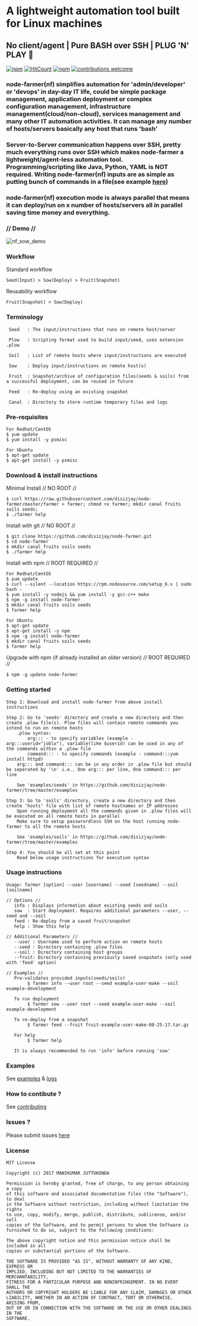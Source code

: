 # A lightweight automation tool built for Linux machines
## No client/agent | Pure BASH over SSH | PLUG 'N' PLAY :rocket:

[![npm](https://img.shields.io/badge/npm-install-red.svg)](https://www.npmjs.com/package/node-farmer)
[![HitCount](https://hitt.herokuapp.com/disizjay/node-farmer.svg)](https://github.com/disizjay/node-farmer)
[![npm](https://img.shields.io/npm/l/express.svg)](https://github.com/disizjay/node-farmer/blob/master/LICENSE)
[![contributions welcome](https://img.shields.io/badge/contributions-welcome-green.svg?style=flat)](https://github.com/disizjay/node-farmer/issues)

### node-farmer(nf) simplifies automation for 'admin/developer' or 'devops' in day-day IT life, could be simple package management, application deployment or complex configuration management, infrastructure management(cloud/non-cloud), services management and many other IT automation activities. It can manage any number of hosts/servers basically any host that runs 'bash'
### Server-to-Server communication happens over SSH, pretty much everything runs over SSH which makes node-farmer a lightweight/agent-less automation tool. Programming/scripting like Java, Python, YAML is NOT required. Writing node-farmer(nf) inputs are as simple as putting bunch of commands in a file(see example [here](https://github.com/disizjay/node-farmer/blob/master/examples/seeds/example-setup-apache-webserver/httpd.plow))
### node-farmer(nf) execution mode is always parallel that means it can deploy/run on x number of hosts/servers all in parallel saving time money and everything.

### // Demo //
![nf_sow_demo](https://raw.githubusercontent.com/disizjay/node-farmer/master/demo/execution.gif)

### Workflow
Standard workflow
```
Seed(Input) > Sow(Deploy) > Fruit(Snapshot)
```
Reusability workflow
```
Fruit(Snapshot) > Sow(Deploy)
```

### Terminology
```
 Seed	: The input/instructions that runs on remote host/server

 Plow   : Scripting format used to build input/seed, uses extension .plow

 Soil   : List of remote hosts where input/instructions are executed

 Sow	: Deploy input/instructions on remote host(s)

 Fruit	: Snapshot/archive of configuration files(seeds & soils) from a successful deployment, can be reused in future

 Feed   : Re-deploy using an existing snapshot

 Canal	: Directory to store runtime temporary files and logs
```

### Pre-requisites
```
For Redhat/CentOS
$ yum update
$ yum install -y psmisc

For Ubuntu
$ apt-get update
$ apt-get install -y psmisc
```

### Download & install instructions
Minimal Install // NO ROOT //
```
$ curl https://raw.githubusercontent.com/disizjay/node-farmer/master/farmer > farmer; chmod +x farmer; mkdir canal fruits soils seeds;
$ ./farmer help
```
Install with git // NO ROOT //
```
$ git clone https://github.com/disizjay/node-farmer.git
$ cd node-farmer
$ mkdir canal fruits soils seeds
$ ./farmer help
```
Install with npm // ROOT REQUIRED //
```
For Redhat/CentOS
$ yum update
$ curl --silent --location https://rpm.nodesource.com/setup_6.x | sudo bash -
$ yum install -y nodejs && yum install -y gcc-c++ make
$ npm -g install node-farmer
$ mkdir canal fruits soils seeds
$ farmer help

For Ubuntu
$ apt-get update
$ apt-get install -y npm
$ npm -g install node-farmer
$ mkdir canal fruits soils seeds
$ farmer help
```
Upgrade with npm (if already installed an older version) // ROOT REQUIRED //
```
$ npm -g update node-farmer
```

### Getting started
```
Step 1: Download and install node-farmer from above install instructions

Step 2: Go to 'seeds' directory and create a new directory and then create .plow file(s). Plow files will contain remote commands you intend to run on remote hosts
 	.plow syntax: 
		arg::: - to specify variables (example - arg:::userid="joblo"), variable(like $userid) can be used in any of the commands within a .plow file
		command::: - to specify commands (example - command:::yum install httpd) 
	arg::: and command::: can be in any order in .plow file but should be seperated by '\n' i.e., One arg::: per line, One command::: per line

	See 'examples/seeds' in https://github.com/disizjay/node-farmer/tree/master/examples

Step 3: Go to 'soils' directory, create a new directory and then create 'hosts' file with list of remote hostnames or IP addresses 
	Upon running deployment all the commands given in .plow files will be executed on all remote hosts in parallel
	Make sure to setup passwrordless SSH on the host running node-farmer to all the remote hosts

	See 'examples/soils' in https://github.com/disizjay/node-farmer/tree/master/examples

Step 4: You should be all set at this point
	Read below usage instructions for execution syntax
```

### Usage instructions
```
Usage: farmer [option] --user [username] --seed [seedname] --soil [soilname]

// Options //
   info : Displays information about existing seeds and soils
   sow  : Start deployment. Requires additional parameters --user, --seed and --soil
   feed : Re-deploy from a saved fruit/snapshot
   help : Show this help

// Additional Parameters //
   --user : Username used to perform action on remote hosts
   --seed : Directory containing .plow files
   --soil : Directory containing host groups
   --fruit: Directory containing previously saved snapshots (only used with 'feed' option)

// Examples //
   Pre-validates provided inputs(seeds/soils)
        $ farmer info --user root --seed example-user-make --soil example-development

   To run deployment
        $ farmer sow --user root --seed example-user-make --soil example-development

   To re-deploy from a snapshot
        $ farmer feed --fruit fruit-example-user-make-08-25-17.tar.gz

   For help
        $ farmer help

   It is always recommended to run 'info' before running 'sow'

```

### Examples
See [examples](https://github.com/disizjay/node-farmer/tree/master/examples)
& [logs](https://github.com/disizjay/node-farmer/tree/master/logs)

### How to contibute ? 
See [contributing](https://github.com/disizjay/node-farmer/blob/master/CONTRIBUTING.md)

### Issues ?
Please submit issues [here](https://github.com/disizjay/node-farmer/issues/new)

### License
```
MIT License

Copyright (c) 2017 MANIKUMAR JUTTUKONDA

Permission is hereby granted, free of charge, to any person obtaining a copy
of this software and associated documentation files (the "Software"), to deal
in the Software without restriction, including without limitation the rights
to use, copy, modify, merge, publish, distribute, sublicense, and/or sell
copies of the Software, and to permit persons to whom the Software is
furnished to do so, subject to the following conditions:

The above copyright notice and this permission notice shall be included in all
copies or substantial portions of the Software.

THE SOFTWARE IS PROVIDED "AS IS", WITHOUT WARRANTY OF ANY KIND, EXPRESS OR
IMPLIED, INCLUDING BUT NOT LIMITED TO THE WARRANTIES OF MERCHANTABILITY,
FITNESS FOR A PARTICULAR PURPOSE AND NONINFRINGEMENT. IN NO EVENT SHALL THE
AUTHORS OR COPYRIGHT HOLDERS BE LIABLE FOR ANY CLAIM, DAMAGES OR OTHER
LIABILITY, WHETHER IN AN ACTION OF CONTRACT, TORT OR OTHERWISE, ARISING FROM,
OUT OF OR IN CONNECTION WITH THE SOFTWARE OR THE USE OR OTHER DEALINGS IN THE
SOFTWARE.
```

